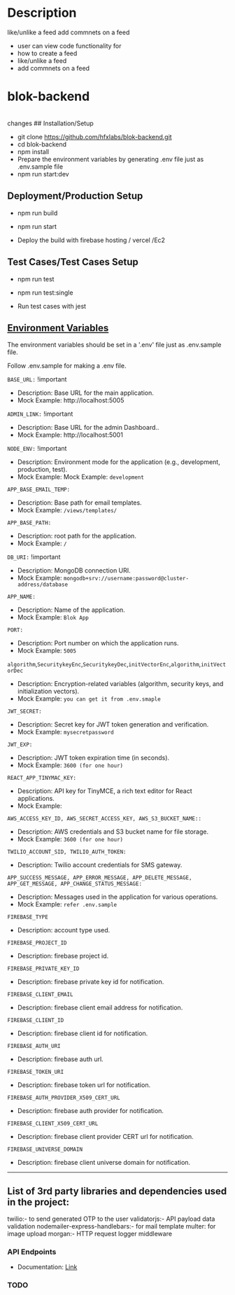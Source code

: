 # Description

 like/unlike a feed
 add commnets on a feed

- user can view code functionality for
- how to create a feed  
- like/unlike a feed
- add commnets on a feed

# blok-backend


<br />
changes 
## Installation/Setup

- git clone https://github.com/hfxlabs/blok-backend.git
- cd blok-backend
- npm install
- Prepare the environment variables by generating .env file just as .env.sample file
- npm run start:dev

## Deployment/Production Setup

- npm run build
- npm run start

- Deploy the build with firebase hosting / vercel /Ec2

## Test Cases/Test Cases Setup

- npm run test
- npm run test:single

- Run test cases with jest

## [Environment Variables](#environment-variables)

The environment variables should be set in a '.env' file just as .env.sample file.



Follow .env.sample for making a .env file.

`BASE_URL:` !important

* Description: Base URL for the main application. 
* Mock Example: http://localhost:5005

`ADMIN_LINK:` !important

* Description:  Base URL for the admin Dashboard.. 
* Mock Example: http://localhost:5001

`NODE_ENV:` !important

* Description: Environment mode for the application (e.g., development, production, test).
* Mock Example: Mock Example: `development`

`APP_BASE_EMAIL_TEMP:`

* Description: Base path for email templates.
* Mock Example: `/views/templates/`

`APP_BASE_PATH:`

* Description: root path for the application.
* Mock Example: `/`

`DB_URI:` !important

* Description: MongoDB connection URI.
* Mock Example: `mongodb+srv://username:password@cluster-address/database`

`APP_NAME:`

* Description: Name of the application.
* Mock Example: `Blok App`

`PORT:`

* Description: Port number on which the application runs.
* Mock Example: `5005`

`algorithm`,`SecuritykeyEnc`,`SecuritykeyDec`,`initVectorEnc`,`algorithm`,`initVectorDec`

* Description: Encryption-related variables (algorithm, security keys, and initialization vectors).
* Mock Example: `you can get it from .env.smaple`

`JWT_SECRET:`

* Description: Secret key for JWT token generation and verification.
* Mock Example: `mysecretpassword`

`JWT_EXP:`

* Description: JWT token expiration time (in seconds).
* Mock Example: `3600 (for one hour)`

`REACT_APP_TINYMAC_KEY:`

* Description: API key for TinyMCE, a rich text editor for React applications.
* Mock Example:

`AWS_ACCESS_KEY_ID, AWS_SECRET_ACCESS_KEY, AWS_S3_BUCKET_NAME::`

* Description: AWS credentials and S3 bucket name for file storage.
* Mock Example: `3600 (for one hour)`

`TWILIO_ACCOUNT_SID, TWILIO_AUTH_TOKEN:`

* Description: Twilio account credentials for SMS gateway.

`APP_SUCCESS_MESSAGE, APP_ERROR_MESSAGE, APP_DELETE_MESSAGE, APP_GET_MESSAGE, APP_CHANGE_STATUS_MESSAGE:`

* Description: Messages used in the application for various operations.
* Mock Example: `refer .env.sample`

`FIREBASE_TYPE`
* Description: account type used.

`FIREBASE_PROJECT_ID`
* Description: firebase project id.

`FIREBASE_PRIVATE_KEY_ID`
* Description: firebase private key id for notification.

`FIREBASE_CLIENT_EMAIL`
* Description: firebase client email address for notification.

`FIREBASE_CLIENT_ID`
* Description: firebase client id for notification.

`FIREBASE_AUTH_URI`
* Description: firebase auth url.

`FIREBASE_TOKEN_URI`
* Description: firebase token url for notification.

`FIREBASE_AUTH_PROVIDER_X509_CERT_URL`
* Description: firebase auth provider for notification.

`FIREBASE_CLIENT_X509_CERT_URL`
* Description: firebase client provider CERT url for notification.

`FIREBASE_UNIVERSE_DOMAIN`
* Description: firebase client universe domain for notification.

----

## List of 3rd party libraries and dependencies used in the project:

twilio:- to send generated OTP to the user
validatorjs:- API payload data validation
nodemailer-express-handlebars:- for mail template
multer: for image upload
morgan:- HTTP request logger middleware

### API Endpoints

- Documentation: [Link](https://documenter.getpostman.com/view/24182239/2s9XxsVGju)

### TODO
